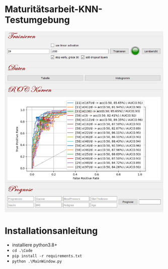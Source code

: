 # Maturitätsarbeit-KNN-Testumgebung

![Screenshot](https://github.com/ABach6a/Maturitaetsarbeit-KNN-Testumgebung/blob/main/Screenshot-GUI.png)

# Installationsanleitung

* installiere python3.8+
* `cd .\Code`
* `pip install -r requirements.txt`
* `python .\MainWindow.py`
